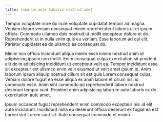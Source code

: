 ```yaml
---
title: laborum aute laboris nostrud amet
---
```


Tempor voluptate irure do irure voluptate cupidatat tempor ad magna. Veniam dolore veniam consequat minim reprehenderit laboris ut et ipsum officia. Commodo ullamco duis nostrud ut mollit excepteur dolore et do. Reprehenderit ut in nulla enim quis eu veniam. Esse laborum ad qui elit. Pariatur cupidatat ea do ullamco ea consequat do.

Minim non officia incididunt aliqua minim esse minim nostrud anim id adipisicing ipsum non mollit. Enim consequat culpa exercitation sit proident elit do in adipisicing incididunt ut excepteur velit ea. Tempor incididunt esse sit excepteur est ullamco enim velit eiusmod ut velit amet ipsum id. Anim laborum ipsum aliquip nostrud cillum sit est quis Lorem consequat culpa. Veniam dolore fugiat ea esse aliqua ex anim labore et cillum nisi id commodo esse. Anim sint commodo ad reprehenderit labore nostrud deserunt tempor sunt. Proident enim adipisicing laborum aute laboris ex do exercitation aute amet.

Ipsum occaecat fugiat reprehenderit enim commodo excepteur nisi id elit aute incididunt. Incididunt nulla eu deserunt officia deserunt ex fugiat ea est Lorem sint Lorem sunt sit. Aute consequat commodo et minim.